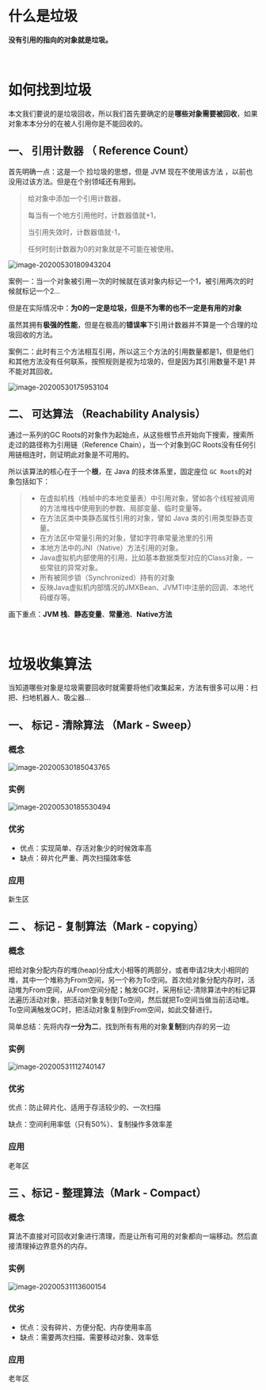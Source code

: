 # 什么是垃圾

**没有引用的指向的对象就是垃圾。**

<br>

# 如何找到垃圾

本文我们要说的是垃圾回收，所以我们首先要确定的是**哪些对象需要被回收**，如果对象本本分分的在被人引用你是不能回收的。

## 一、 引用计数器 （ Reference Count）

首先明确一点：这是一个 捡垃圾的思想，但是 JVM 现在不使用该方法 ，以前也没用过该方法。但是在个别领域还有用到。

> 给对象中添加一个引用计数器，
>
> 每当有一个地方引用他时，计数器值就+1，
>
> 当引用失效时，计数器值就-1，
>
> 任何时刻计数器为0的对象就是不可能在被使用。

![image-20200530180943204](../../image/image-20200530180943204.png)

案例一：当一个对象被引用一次的时候就在该对象内标记一个1，被引用两次的时候就标记一个2...

但是在实际情况中：**为0的一定是垃圾，但是不为零的也不一定是有用的对象**

虽然其拥有**极强的性能**，但是在极高的**错误率**下引用计数器并不算是一个合理的垃圾回收的方法。

案例二：此时有三个方法相互引用，所以这三个方法的引用数量都是1，但是他们和其他方法没有任何联系，按照规则是视为垃圾的，但是因为其引用数量不是1 并不能对其回收。

![image-20200530175953104](../../image/image-20200530175953104.png)



## 二、 可达算法 （Reachability Analysis）

通过一系列的GC Roots的对象作为起始点，从这些根节点开始向下搜索，搜索所走过的路径称为引用链（Reference Chain），当一个对象到GC Roots没有任何引用链相连时，则证明此对象是不可用的。

所以该算法的核心在于一个**根**，在 Java 的技术体系里，固定座位 `GC Roots`的对象包括如下：

> - 在虚拟机栈（栈帧中的本地变量表）中引用对象，譬如各个线程被调用的方法堆栈中使用到的参数、局部变量、临时变量等。
> - 在方法区类中类静态属性引用的对象，譬如 Java 类的引用类型静态变量。
> - 在方法区中常量引用的对象，譬如字符串常量池里的引用
> - 本地方法中的JNI（Native）方法引用的对象。
> - Java虚拟机内部使用的引用，比如基本数据类型对应的Class对象，一些常驻的异常对象。
> - 所有被同步锁（Synchronized）持有的对象
> - 反映Java虚拟机内部情况的JMXBean、JVMTI中注册的回调、本地代码缓存等。

画下重点：**JVM 栈**、**静态变量**、**常量池**、**Native方法**

<BR>

# 垃圾收集算法

当知道哪些对象是垃圾需要回收时就需要将他们收集起来，方法有很多可以用：扫把、扫地机器人、吸尘器...

## 一、 标记 - 清除算法 （Mark - Sweep）

### 概念

![image-20200530185043765](../../image/image-20200530185043765.png)

### 实例

![image-20200530185530494](../../image/image-20200530185530494.png)

### 优劣

- 优点：实现简单、存活对象少的时候效率高
- 缺点：碎片化严重、两次扫描效率低

### 应用

新生区

## 二 、 标记 - 复制算法（Mark - copying）

### 概念

把给对象分配内存的堆(heap)分成大小相等的两部分，或者申请2块大小相同的堆，其中一个堆称为From空间，另一个称为To空间。首次给对象分配内存时，活动堆为From空间，从From空间分配；触发GC时，采用标记-清除算法中的标记算法遍历活动对象，把活动对象复制到To空间，然后就把To空间当做当前活动堆。To空间满触发GC时，把活动对象复制到From空间，如此交替进行。

简单总结：先将内存**一分为二**，找到所有有用的对象**复制**到内存的另一边

### 实例

![image-20200531112740147](../../image/image-20200531112740147.png)

### 优劣

优点：防止碎片化、适用于存活较少的、一次扫描

缺点：空间利用率低（只有50%）、复制操作多效率差

### 应用

老年区

## 三 、标记 - 整理算法（Mark - Compact）

### 概念

算法不直接对可回收对象进行清理，而是让所有可用的对象都向一端移动。然后直接清理掉边界意外的内存。

### 实例

![image-20200531113600154](../../image/image-20200531113600154.png)

### 优劣

- 优点：没有碎片、方便分配、内存使用率高
- 缺点：需要两次扫描、需要移动对象、效率低

### 应用

老年区
